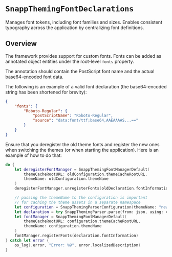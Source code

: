 # ``SnappThemingFontDeclarations``

Manages font tokens, including font families and sizes. Enables consistent typography across the application by centralizing font definitions.

## Overview

The framework provides support for custom fonts. Fonts can be added as annotated object entities under the root-level `fonts` property.

The annotation should contain the PostScript font name and the actual base64-encoded font data.

The following is an example of a valid font declaration (the base64-encoded string has been shortened for brevity):

```json
{
    "fonts": {
        "Roboto-Regular": {
            "postScriptName": "Roboto-Regular",
            "source": "data:font/ttf;base64,AAEAAAAS...=="
        }
    }
}
```

Ensure that you deregister the old theme fonts and register the new ones when switching the themes (or when starting the application). Here is an example of how to do that:

```swift
do {
    let deregisterFontManager = SnappThemingFontManagerDefault(
        themeCacheRootURL: oldConfiguration.themeCacheRootURL, 
        themeName: oldConfiguration.themeName
    )
    deregisterFontManager.unregisterFonts(oldDeclaration.fontInformation)

    // passing the themeName to the configuration is important
    // for caching the theme assets in a separate namespace
    let configuration = SnappThemingParserConfiguration(themeName: "newTheme")
    let declaration = try SnappThemingParser.parse(from: json, using: configuration)
    let fontManager = SnappThemingFontManagerDefault(
        themeCacheRootURL: configuration.themeCacheRootURL, 
        themeName: configuration.themeName
    )
    fontManager.registerFonts(declaration.fontInformation)
} catch let error {
    os_log(.error, "Error: %@", error.localizedDescription)
}

```
